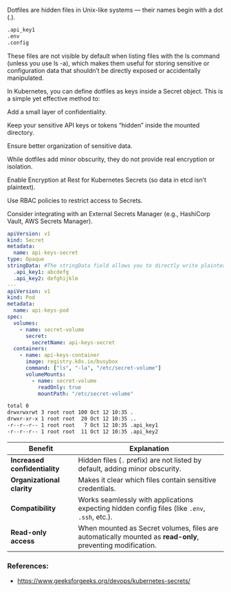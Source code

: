 Dotfiles are hidden files in Unix-like systems — their names begin with a dot (.).
```bash
.api_key1
.env
.config
```
These files are not visible by default when listing files with the ls command (unless you use ls -a), which makes them useful for storing sensitive or configuration data that shouldn’t be directly exposed or accidentally manipulated.

In Kubernetes, you can define dotfiles as keys inside a Secret object.
This is a simple yet effective method to:

Add a small layer of confidentiality.

Keep your sensitive API keys or tokens “hidden” inside the mounted directory.

Ensure better organization of sensitive data.

While dotfiles add minor obscurity, they do not provide real encryption or isolation.

Enable Encryption at Rest for Kubernetes Secrets (so data in etcd isn’t plaintext).

Use RBAC policies to restrict access to Secrets.

Consider integrating with an External Secrets Manager (e.g., HashiCorp Vault, AWS Secrets Manager).

```yaml
apiVersion: v1
kind: Secret
metadata:
  name: api-keys-secret
type: Opaque
stringData: #The stringData field allows you to directly write plaintext values (Kubernetes converts them to base64 automatically).
  .api_key1: abcdefg
  .api_key2: defghijklm
---
apiVersion: v1
kind: Pod
metadata:
  name: api-keys-pod
spec:
  volumes:
    - name: secret-volume
      secret:
        secretName: api-keys-secret
  containers:
    - name: api-keys-container
      image: registry.k8s.io/busybox
      command: ["ls", "-la", "/etc/secret-volume"]
      volumeMounts:
        - name: secret-volume
          readOnly: true
          mountPath: "/etc/secret-volume"
```
```bash
total 0
drwxrwxrwt 3 root root 100 Oct 12 10:35 .
drwxr-xr-x 1 root root  20 Oct 12 10:35 ..
-r--r--r-- 1 root root   7 Oct 12 10:35 .api_key1
-r--r--r-- 1 root root  11 Oct 12 10:35 .api_key2
```


| **Benefit**                   | **Explanation**                                                                                            |
| ----------------------------- | ---------------------------------------------------------------------------------------------------------- |
| **Increased confidentiality** | Hidden files (`.` prefix) are not listed by default, adding minor obscurity.                               |
| **Organizational clarity**    | Makes it clear which files contain sensitive credentials.                                                  |
| **Compatibility**             | Works seamlessly with applications expecting hidden config files (like `.env`, `.ssh`, etc.).              |
| **Read-only access**          | When mounted as Secret volumes, files are automatically mounted as **read-only**, preventing modification. |


### References:
- https://www.geeksforgeeks.org/devops/kubernetes-secrets/
